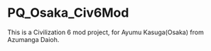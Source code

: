 # PQ_Osaka_Civ6Mod
This is a Civilization 6 mod project, for Ayumu Kasuga(Osaka) from Azumanga Daioh.
